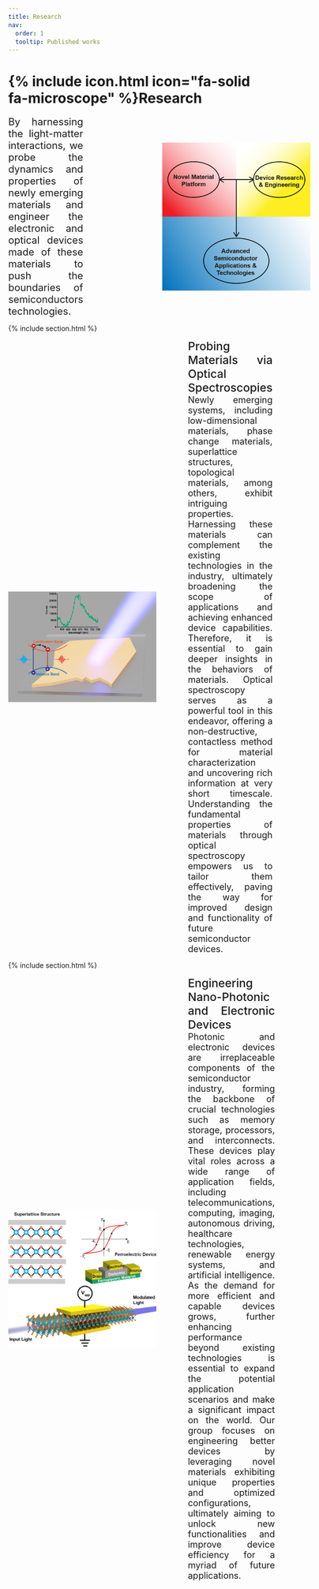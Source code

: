 ```yaml
---
title: Research
nav:
  order: 1
  tooltip: Published works
---
```


# {% include icon.html icon="fa-solid fa-microscope" %}Research

  <div style="display: flex; align-items: center;">
  <div style="flex: 1; text-align: justify; font-size: 20px;">
    <!-- Your paragraph of text aligned to the left -->
    By harnessing the light-matter interactions, we probe the dynamics and properties of newly emerging materials and engineer the electronic and optical devices made of these materials to push the boundaries of semiconductors technologies.
  </div>
  <div style="flex: 0; margin-left: 10rem;">
    <!-- Image aligned to the right -->
    <img src="/images/research/Research.png" alt="Description of Image" style="max-width: 300px; float: right;">
  </div>
</div>

{% include section.html %}
<div style="display: flex; align-items: center;">
  <div style="flex: 0; margin-right: 4rem;">
    <!-- Images of optical spectroscopy of novel materials -->
     <img src="/images/research/Project1.png" alt="Description of Image" style="max-width: 300px; float: left;">
  </div>
  <div style="flex: 1; text-align: justify; font-size: 18px;">
    <!-- Research Description -->
    <a style="text-decoration: none; color: inherit; font-size: 23px; font-weight: 460;">Probing Materials via Optical Spectroscopies</a><br>
    Newly emerging systems, including low-dimensional materials, phase change materials, superlattice structures, topological materials, among others, exhibit intriguing properties. Harnessing these materials can complement the existing technologies in the industry, ultimately broadening the scope of applications  and achieving enhanced device capabilities. Therefore, it is essential to gain deeper insights in the behaviors of materials. Optical spectroscopy serves as a powerful tool in this endeavor, offering a non-destructive, contactless method for material characterization and uncovering rich information at very short timescale. Understanding the fundamental properties of materials through optical spectroscopy empowers us to tailor them effectively, paving the way for improved design and functionality of future semiconductor devices.
 </div>
</div>


{% include section.html %}

<div style="display: flex; align-items: center;">
  <div style="flex: 0; margin-right: 4rem;">
    <!-- Images of different devices -->
     <img src="/images/research/Project2.png" alt="Description of Image" style="max-width: 300px; float: left;">
  </div>
  <div style="flex: 1; text-align: justify; font-size: 18px;">
    <!-- Research Description -->
    <a style="text-decoration: none; color: inherit; font-size: 23px; font-weight: 460;">Engineering Nano-Photonic and Electronic Devices</a><br>
    Photonic and electronic devices are irreplaceable components of the semiconductor industry, forming the backbone of crucial technologies such as memory storage, processors, and interconnects. These devices play vital roles across a wide range of application fields, including telecommunications, computing, imaging, autonomous driving, healthcare technologies, renewable energy systems, and artificial intelligence. As the demand for more efficient and capable devices grows, further enhancing performance beyond existing technologies is essential to expand the potential application scenarios and make a significant impact on the world. Our group focuses on engineering better devices by leveraging novel materials exhibiting unique properties and optimized configurations, ultimately aiming to unlock new functionalities and improve device efficiency for a myriad of future applications.
   </div>
</div>
